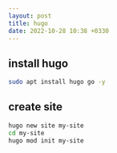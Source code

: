 ```yaml
---
layout: post
title: hugo
date: 2022-10-28 10:38 +0330
---
```

## install hugo
```bash
sudo apt install hugo go -y
```

## create site
```bash
hugo new site my-site
cd my-site
hugo mod init my-site
```
